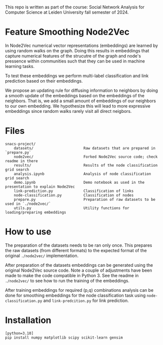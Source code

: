 This repo is written as part of the course: Social Network Analysis for Computer Science at Leiden University fall semester of 2024.

# Feature Smoothing Node2Vec
In Node2Vec numerical vector representations (embeddings) are learned
by using random walks on the graph. Doing this results in embeddings
that capture numerical features of the strucutre of the graph and 
node's pressence within communities such that they can be used in 
machine learning tasks. 

To test these embeddings we perform multi-label classification and 
link prediction based on their embeddings.

We propose an updating rule for diffusing information to neighbors
by doing a smooth update of the embeddings based on the embeddings of 
the neighbors. That is, we add a small amount of embeddings of our
neighbors to our own embedding. We hypothesize this will lead to 
more expressive embeddings since random walks rarely visit all 
direct neigbors.

# Files
```
snacs-project/
    datasets/                       Raw datasets that are prepared in `prepare.py`
    node2vec/                       Forked Node2Vec source code; check readme in there
    results/                        Results of the node classification grid search
    analysis.ipynb                  Analysis of node classification grid search
    demo.ipynb                      Demo notebook as used in the presentation to explain Node2Vec
    link-prediction.py              Classification of links
    node-classification.py          Classification of nodes
    prepare.py                      Preparation of raw datasets to be used in `./node2vec/`
    utils.py                        Utility functions for loading/preparing embeddings 
```

# How to use
The preparation of the datasets needs to be ran only once.
This prepares the raw datasets (from different formats) to 
the expected format of the original `./node2vec/` implementation.

After preparation of the datasets embeddings can be generated using
the original Node2Vec source code. Note a couple of adjustments
have been made to make the code compatible in Python 3. See the
readme in `./node2vec/` to see how to run the training of the 
embeddings.

After training embeddings for required (p,q) combinations
analysis can be done for smoothing embeddings for the node classification
task using `node-classification.py` and `link-predcition.py` for
link prediction.

# Installation

```
[python=3.10]
pip install numpy matplotlib scipy scikit-learn gensim
```